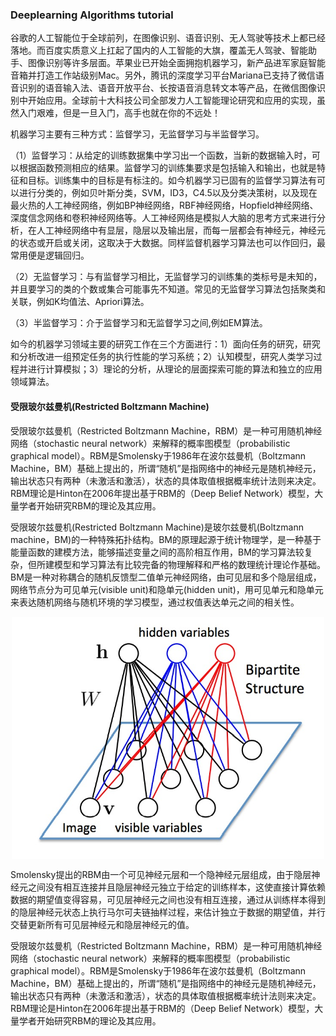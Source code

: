 ### Deeplearning Algorithms tutorial
谷歌的人工智能位于全球前列，在图像识别、语音识别、无人驾驶等技术上都已经落地。而百度实质意义上扛起了国内的人工智能的大旗，覆盖无人驾驶、智能助手、图像识别等许多层面。苹果业已开始全面拥抱机器学习，新产品进军家庭智能音箱并打造工作站级别Mac。另外，腾讯的深度学习平台Mariana已支持了微信语音识别的语音输入法、语音开放平台、长按语音消息转文本等产品，在微信图像识别中开始应用。全球前十大科技公司全部发力人工智能理论研究和应用的实现，虽然入门艰难，但是一旦入门，高手也就在你的不远处！

机器学习主要有三种方式：监督学习，无监督学习与半监督学习。

（1）监督学习：从给定的训练数据集中学习出一个函数，当新的数据输入时，可以根据函数预测相应的结果。监督学习的训练集要求是包括输入和输出，也就是特征和目标。训练集中的目标是有标注的。如今机器学习已固有的监督学习算法有可以进行分类的，例如贝叶斯分类，SVM，ID3，C4.5以及分类决策树，以及现在最火热的人工神经网络，例如BP神经网络，RBF神经网络，Hopfield神经网络、深度信念网络和卷积神经网络等。人工神经网络是模拟人大脑的思考方式来进行分析，在人工神经网络中有显层，隐层以及输出层，而每一层都会有神经元，神经元的状态或开启或关闭，这取决于大数据。同样监督机器学习算法也可以作回归，最常用便是逻辑回归。

（2）无监督学习：与有监督学习相比，无监督学习的训练集的类标号是未知的，并且要学习的类的个数或集合可能事先不知道。常见的无监督学习算法包括聚类和关联，例如K均值法、Apriori算法。

（3）半监督学习：介于监督学习和无监督学习之间,例如EM算法。

如今的机器学习领域主要的研究工作在三个方面进行：1）面向任务的研究，研究和分析改进一组预定任务的执行性能的学习系统；2）认知模型，研究人类学习过程并进行计算模拟；3）理论的分析，从理论的层面探索可能的算法和独立的应用领域算法。

#### 受限玻尔兹曼机(Restricted Boltzmann Machine)
受限玻尔兹曼机（Restricted Boltzmann Machine，RBM）是一种可用随机神经网络（stochastic neural network）来解释的概率图模型（probabilistic graphical model）。RBM是Smolensky于1986年在波尔兹曼机（Boltzmann Machine，BM）基础上提出的，所谓“随机”是指网络中的神经元是随机神经元，输出状态只有两种（未激活和激活），状态的具体取值根据概率统计法则来决定。RBM理论是Hinton在2006年提出基于RBM的（Deep Belief Network）模型，大量学者开始研究RBM的理论及其应用。

受限玻尔兹曼机(Restricted Boltzmann Machine)是玻尔兹曼机(Boltzmann machine，BM)的一种特殊拓扑结构。BM的原理起源于统计物理学，是一种基于能量函数的建模方法，能够描述变量之间的高阶相互作用，BM的学习算法较复杂，但所建模型和学习算法有比较完备的物理解释和严格的数理统计理论作基础。
BM是一种对称耦合的随机反馈型二值单元神经网络，由可见层和多个隐层组成，网络节点分为可见单元(visible unit)和隐单元(hidden unit)，用可见单元和隐单元来表达随机网络与随机环境的学习模型，通过权值表达单元之间的相关性。

<p align="center">
<img width="500" align="center" src="../../images/329.jpg" />
</p>

Smolensky提出的RBM由一个可见神经元层和一个隐神经元层组成，由于隐层神经元之间没有相互连接并且隐层神经元独立于给定的训练样本，这使直接计算依赖数据的期望值变得容易，可见层神经元之间也没有相互连接，通过从训练样本得到的隐层神经元状态上执行马尔可夫链抽样过程，来估计独立于数据的期望值，并行交替更新所有可见层神经元和隐层神经元的值。

受限玻尔兹曼机（Restricted Boltzmann Machine，RBM）是一种可用随机神经网络（stochastic neural network）来解释的概率图模型（probabilistic graphical model）。RBM是Smolensky于1986年在波尔兹曼机（Boltzmann Machine，BM）基础上提出的，所谓“随机”是指网络中的神经元是随机神经元，输出状态只有两种（未激活和激活），状态的具体取值根据概率统计法则来决定。RBM理论是Hinton在2006年提出基于RBM的（Deep Belief Network）模型，大量学者开始研究RBM的理论及其应用。

